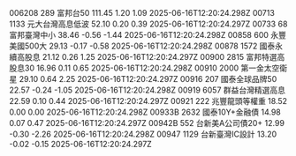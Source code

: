 006208	289	富邦台50	111.45	1.20	1.09	2025-06-16T12:20:24.298Z
00713	1133	元大台灣高息低波	52.10	0.20	0.39	2025-06-16T12:20:24.297Z
00733	68	富邦臺灣中小	38.46	-0.56	-1.44	2025-06-16T12:20:24.298Z
00858	600	永豐美國500大	29.13	-0.17	-0.58	2025-06-16T12:20:24.298Z
00878	1572	國泰永續高股息	21.12	0.26	1.25	2025-06-16T12:20:24.297Z
00900	2815	富邦特選高股息30	16.96	0.11	0.65	2025-06-16T12:20:24.298Z
00910	2000	第一金太空衛星	29.10	0.64	2.25	2025-06-16T12:20:24.297Z
00916	207	國泰全球品牌50	22.57	-0.24	-1.05	2025-06-16T12:20:24.298Z
00919	6057	群益台灣精選高息	22.59	0.10	0.44	2025-06-16T12:20:24.297Z
00921	222	兆豐龍頭等權重	18.52	0.00	0.00	2025-06-16T12:20:24.298Z
00933B	2632	國泰10Y+金融債	14.98	0.07	0.47	2025-06-16T12:20:24.297Z
00942B	552	台新美A公司債20+	12.99	-0.30	-2.26	2025-06-16T12:20:24.298Z
00947	1129	台新臺灣IC設計	13.20	-0.02	-0.15	2025-06-16T12:20:24.297Z